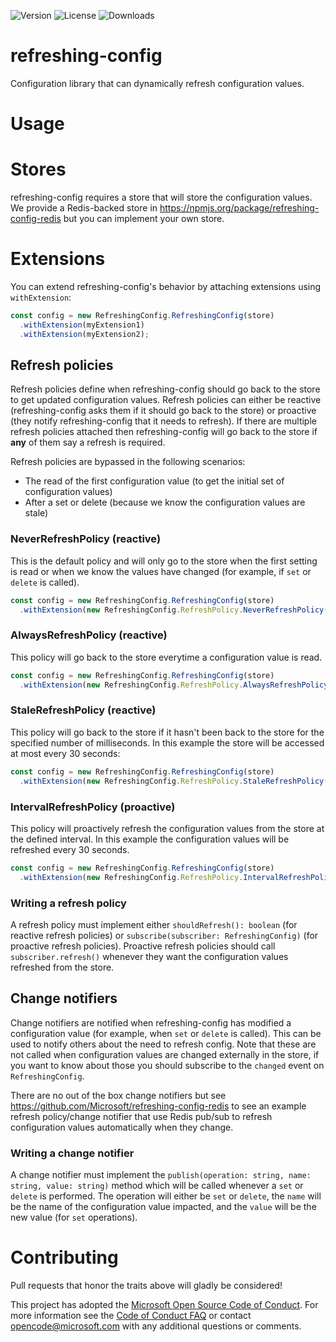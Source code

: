 ![Version](https://img.shields.io/npm/v/refreshing-config.svg)
![License](https://img.shields.io/github/license/Microsoft/refreshing-config.svg)
![Downloads](https://img.shields.io/npm/dt/refreshing-config.svg)

# refreshing-config
Configuration library that can dynamically refresh configuration values.

# Usage

# Stores
refreshing-config requires a store that will store the configuration values. We provide a Redis-backed store in https://npmjs.org/package/refreshing-config-redis but you can implement your own store.

# Extensions
You can extend refreshing-config's behavior by attaching extensions using ```withExtension```:

```javascript
const config = new RefreshingConfig.RefreshingConfig(store)
  .withExtension(myExtension1)
  .withExtension(myExtension2);
```

## Refresh policies
Refresh policies define when refreshing-config should go back to the store to get updated configuration values. Refresh policies can either be reactive (refreshing-config asks them if it should go back to the store) 
or proactive (they notify refreshing-config that it needs to refresh). If there are multiple refresh policies attached then refreshing-config will go back to the store if **any** of them say a refresh is required.

Refresh policies are bypassed in the following scenarios:

* The read of the first configuration value (to get the initial set of configuration values)
* After a set or delete (because we know the configuration values are stale)

### NeverRefreshPolicy (reactive)
This is the default policy and will only go to the store when the first setting is read or when we know the values have changed (for example, if ```set``` or ```delete``` is called).

```javascript
const config = new RefreshingConfig.RefreshingConfig(store)
  .withExtension(new RefreshingConfig.RefreshPolicy.NeverRefreshPolicy());
```

### AlwaysRefreshPolicy (reactive)
This policy will go back to the store everytime a configuration value is read.

```javascript
const config = new RefreshingConfig.RefreshingConfig(store)
  .withExtension(new RefreshingConfig.RefreshPolicy.AlwaysRefreshPolicy());
```

### StaleRefreshPolicy (reactive)
This policy will go back to the store if it hasn't been back to the store for the specified number of milliseconds. In this example the store will be accessed at most every 30 seconds:

```javascript
const config = new RefreshingConfig.RefreshingConfig(store)
  .withExtension(new RefreshingConfig.RefreshPolicy.StaleRefreshPolicy(30000));
```

### IntervalRefreshPolicy (proactive)
This policy will proactively refresh the configuration values from the store at the defined interval. In this example the configuration values will be refreshed every 30 seconds.

```javascript
const config = new RefreshingConfig.RefreshingConfig(store)
  .withExtension(new RefreshingConfig.RefreshPolicy.IntervalRefreshPolicy(30000));
```

### Writing a refresh policy
A refresh policy must implement either ```shouldRefresh(): boolean``` (for reactive refresh policies) or ```subscribe(subscriber: RefreshingConfig)``` (for proactive refresh policies). Proactive refresh
policies should call ```subscriber.refresh()``` whenever they want the configuration values refreshed from the store.

## Change notifiers
Change notifiers are notified when refreshing-config has modified a configuration value (for example, when ```set``` or ```delete``` is called). This can be used to notify others about the need to refresh config.
Note that these are not called when configuration values are changed externally in the store, if you want to know about those you should subscribe to the ```changed``` event on ```RefreshingConfig```.

There are no out of the box change notifiers but see https://github.com/Microsoft/refreshing-config-redis to see an example refresh policy/change notifier that use Redis pub/sub to refresh configuration
values automatically when they change.

### Writing a change notifier
A change notifier must implement the ```publish(operation: string, name: string, value: string)``` method which will be called whenever a ```set``` or ```delete``` is performed. The operation will either
be ```set``` or ```delete```, the ```name``` will be the name of the configuration value impacted, and the ```value``` will be the new value (for ```set``` operations).

# Contributing
Pull requests that honor the traits above will gladly be considered!

This project has adopted the [Microsoft Open Source Code of Conduct](https://opensource.microsoft.com/codeofconduct/). For more information see 
the [Code of Conduct FAQ](https://opensource.microsoft.com/codeofconduct/faq/) or contact [opencode@microsoft.com](mailto:opencode@microsoft.com) 
with any additional questions or comments.